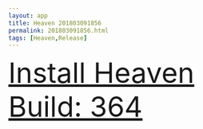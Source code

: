 ```yaml
---
layout: app
title: Heaven 201803091856
permalink: 201803091856.html
tags: [Heaven,Release]
---
```

<div class="pure-g">
    <div class="pure-u-1-1" style="font-size: 4em">
        <a class="pure-button-primary" href="itms-services://?action=download-manifest&url=https%3A%2F%2Flitsungyisigono.github.io%2FTestScript%2Fmanifests%2F201803091856.plist"><i class="fa fa-download" aria-hidden="true"></i>Install Heaven Build: 364</a>
    </div>
</div>